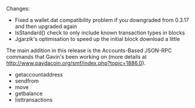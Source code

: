 Changes:
* Fixed a wallet.dat compatibility problem if you downgraded from 0.3.17 and then upgraded again
* IsStandard() check to only include known transaction types in blocks
* Jgarzik's optimisation to speed up the initial block download a little

The main addition in this release is the Accounts-Based JSON-RPC commands that Gavin's been working on (more details at http://www.paydacoin.org/smf/index.php?topic=1886.0).  
* getaccountaddress
* sendfrom
* move
* getbalance
* listtransactions
